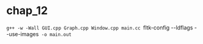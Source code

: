 # chap_12
`g++ -w -Wall GUI.cpp Graph.cpp Window.cpp main.cc `fltk-config --ldflags --use-images` -o main.out`
